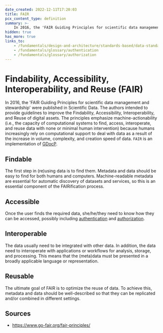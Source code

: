 ```yaml
---
date_created: 2022-12-11T17:20:03
title: FAIR
pcx_content_type: definition
summary: >-
    In 2016, the 'FAIR Guiding Principles for scientific data management and stewardship' were published in Scientific Data. The authors intended to provide guidelines to improve the Findability, Accessibility, Interoperability, and Reuse of digital assets. It is an implementation of [GDocP](/fundamentals/design-and-architecture/standards-based/data-standards/#gdocp).
hidden: true
has_more: true
links_to:
    - /fundamentals/design-and-architecture/standards-based/data-standards/gdocp
    - /fundamentals/glossary/authentication
    - /fundamentals/glossary/authorization
---
```


# Findability, Accessibility, Interoperability, and Reuse (FAIR)

In 2016, the 'FAIR Guiding Principles for scientific data management and stewardship' were published in Scientific Data. The authors intended to provide guidelines to improve the Findability, Accessibility, Interoperability, and Reuse of digital assets. The principles emphasize machine-actionability (i.e., the capacity of computational systems to find, access, interoperate, and reuse data with none or minimal human intervention) because humans increasingly rely on computational support to deal with data as a result of the increase in volume, complexity, and creation speed of data. `FAIR` is an implementation of [GDocP](/fundamentals/design-and-architecture/standards-based/data-standards/gdocp).

## Findable

The first step in (re)using data is to find them. Metadata and data should be easy to find for both humans and computers. Machine-readable metadata are essential for automatic discovery of datasets and services, so this is an essential component of the FAIRification process.

## Accessible

Once the user finds the required data, she/he/they need to know how they can be accessed, possibly including [authentication](/fundamentals/glossary/authentication) and [authorization](/fundamentals/glossary/authorization).

## Interoperable

The data usually need to be integrated with other data. In addition, the data need to interoperate with applications or workflows for analysis, storage, and processing. This means that the (meta)data must be presented in a broadly applicable language or representation.

## Reusable

The ultimate goal of FAIR is to optimize the reuse of data. To achieve this, metadata and data should be well-described so that they can be replicated and/or combined in different settings.

## Sources

-   https://www.go-fair.org/fair-principles/

